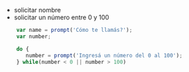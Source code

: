 
- solicitar nombre
- solicitar un número entre 0 y 100

```javascript
	var name = prompt('Cómo te llamás?');
	var number;

	do {
	   number = prompt('Ingresá un número del 0 al 100');
	} while(number < 0 || number > 100)

```
